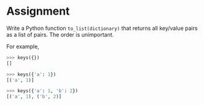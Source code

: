 # Assignment

Write a Python function `to_list(dictionary)` that returns all key/value pairs as a list of pairs.
The order is unimportant.

For example,

```python
>>> keys({})
[]

>>> keys({'a': 1})
[('a', 1)]

>>> keys({'a': 1, 'b': 2})
[('a', 1), ('b', 2)]
```
